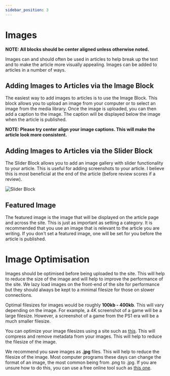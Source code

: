 ```yaml
---
sidebar_position: 3
---
```


# Images

**NOTE: All blocks should be center aligned unless otherwise noted.**

Images can and should often be used in articles to help break up the text and to make the article more visually appealing. Images can be added to articles in a number of ways.

## Adding Images to Articles via the Image Block

The easiest way to add images to articles is to use the Image Block. This block allows you to upload an image from your computer or to select an image from the media library. Once the image is uploaded, you can then add a caption to the image. The caption will be displayed below the image when the article is published. 

**NOTE: Please try center align your image captions. This will make the article look more consistent.**

## Adding Images to Articles via the Slider Block

The Slider Block allows you to add an image gallery with slider functionality to your article. This is useful for adding screenshots to your article. I believe this is most beneficial at the end of the article (before review scores if a review).

![Slider Block](/img/slider_block.png)

## Featured Image

The featured image is the image that will be displayed on the article page and across the site. This is just as important as setting a category. It is recommended that you use an image that is relevant to the article you are writing. If you don't set a featured image, one will be set for you before the article is published.

# Image Optimisation

Images should be optimised before being uploaded to the site. This will help to reduce the size of the image and will help to improve the performance of the site. We lazy load images on the front-end of the site for performance but they should always be kept to a minimal filesize for those on slower connections.

Optimal filesizes for images would be roughly **100kb - 400kb**. This will vary depending on the image. For example, a 4K screenshot of a game will be a large filesize. However, a screenshot of a game from the PS1 era will be a much smaller filesize.

You can optimize your image filesizes using a site such as [this](https://tinyjpg.com/). This will compress and remove metadata from your images. This will help to reduce the filesize of the image.

We recommend you save images as **.jpg** files. This will help to reduce the filesize of the image. Most computer programs these days can change the format of an image, the most common being from .png to .jpg. If you are unsure how to do this, you can use a free online tool such as [this one](https://convertio.co/png-jpg/).